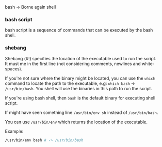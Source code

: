 bash -> Borne again shell

### bash script
bash script is a sequence of commands that can be executed by the bash shell.

### shebang
Shebang (#!) specifies the location of the executable used to run the script. It must me in the first line (not considering comments, newlines and white-spaces).

If you're not sure where the binary might be located, you can use the `which` command to locate the path to the executable, e.g: `which bash` -> `/usr/bin/bash`. You shell will use the binaries in this path to run the script.

If you're using bash shell, then `bash` is the default binary for executing shell script.

If might have seen something line `/usr/bin/env sh` instead of `/usr/bin/bash`. 

You can use `/usr/bin/env` which returns the location of the executable.

Example:
```bash
/usr/bin/env bash # -> /usr/bin/bash
```

